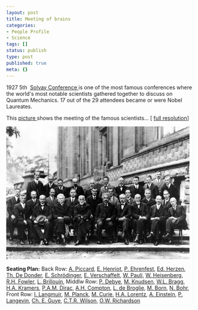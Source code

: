 ```yaml
---
layout: post
title: Meeting of brains
categories:
- People Profile
- Science
tags: []
status: publish
type: post
published: true
meta: {}
---
```

1927 5th  [Solvay Conference ](http://en.wikipedia.org/wiki/Solvay_Conference)is one of the most famous conferences where the world's most notable scientists gathered together to discuss on Quantum Mechanics. 17 out of the 29 attendees became or were Nobel Laureates.

This [picture ](http://en.wikipedia.org/wiki/Image:Solvay_conference_1927.jpg)shows the meeting of the famous scientists... [ [full resolution](http://upload.wikimedia.org/wikipedia/commons/6/6e/Solvay_conference_1927.jpg)]

![](/img/solvay.jpg)

**Seating Plan:** Back Row: [A. Piccard](http://en.wikipedia.org/wiki/Auguste_Piccard "w:Auguste_Piccard"), [E. Henriot](http://en.wikipedia.org/wiki/E._Henriot "w:E._Henriot"), [P. Ehrenfest](http://en.wikipedia.org/wiki/Paul_Ehrenfest "w:Paul_Ehrenfest"), [Ed. Herzen](http://en.wikipedia.org/wiki/Ed._Herzen "w:Ed._Herzen"), [Th. De Donder](http://en.wikipedia.org/wiki/Th%C3%A9ophile_de_Donder "w:Théophile_de_Donder"), [E. Schrödinger](http://en.wikipedia.org/wiki/Erwin_Schr%C3%B6dinger "w:Erwin_Schrödinger"), [E. Verschaffelt](http://en.wikipedia.org/wiki/E._Verschaffelt "w:E._Verschaffelt"), [W. Pauli](http://en.wikipedia.org/wiki/Wolfgang_Pauli "w:Wolfgang_Pauli"), [W. Heisenberg](http://en.wikipedia.org/wiki/Werner_Heisenberg "w:Werner_Heisenberg"), [R.H. Fowler](http://en.wikipedia.org/wiki/R.H._Fowler "w:R.H._Fowler"), [L. Brillouin](http://en.wikipedia.org/wiki/Leon_Brillouin "w:Leon_Brillouin"), Middlw Row: [P. Debye](http://en.wikipedia.org/wiki/Peter_Debye "w:Peter_Debye"), [M. Knudsen](http://en.wikipedia.org/wiki/Martin_Knudsen "w:Martin_Knudsen"), [W.L. Bragg](http://en.wikipedia.org/wiki/William_Lawrence_Bragg "w:William_Lawrence_Bragg"), [H.A. Kramers](http://en.wikipedia.org/wiki/Hendrik_Anthony_Kramers "w:Hendrik_Anthony_Kramers"), [P.A.M. Dirac](http://en.wikipedia.org/wiki/Paul_Dirac "w:Paul_Dirac"), [A.H. Compton](http://en.wikipedia.org/wiki/Arthur_Compton "w:Arthur_Compton"), [L. de Broglie](http://en.wikipedia.org/wiki/Louis%2C_7th_duc_de_Broglie "w:Louis,_7th_duc_de_Broglie"), [M. Born](http://en.wikipedia.org/wiki/Max_Born "w:Max_Born"), [N. Bohr](http://en.wikipedia.org/wiki/Niels_Bohr "w:Niels_Bohr"), Front Row: [I. Langmuir](http://en.wikipedia.org/wiki/Irving_Langmuir "w:Irving_Langmuir"), [M. Planck](http://en.wikipedia.org/wiki/Max_Planck "w:Max_Planck"), [M. Curie](http://en.wikipedia.org/wiki/Marie_Curie "w:Marie_Curie"), [H.A. Lorentz](http://en.wikipedia.org/wiki/Hendrik_Lorentz "w:Hendrik_Lorentz"), [A. Einstein](http://en.wikipedia.org/wiki/Albert_Einstein "w:Albert_Einstein"), [P. Langevin](http://en.wikipedia.org/wiki/Paul_Langevin "w:Paul_Langevin"), [Ch. E. Guye](http://en.wikipedia.org/wiki/Ch._E._Guye "w:Ch._E._Guye"), [C.T.R. Wilson](http://en.wikipedia.org/wiki/C.T.R._Wilson "w:C.T.R._Wilson"), [O.W. Richardson](http://en.wikipedia.org/wiki/Owen_Willans_Richardson "w:Owen_Willans_Richardson")
